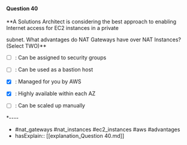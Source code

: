 #### Question  40

**A Solutions Architect is considering the best approach to enabling Internet access for EC2 instances in a private

subnet. What advantages do NAT Gateways have over NAT Instances? (Select TWO)**

- [ ] :  Can be assigned to security groups

- [ ] :  Can be used as a bastion host

- [x] :  Managed for you by AWS

- [x] :  Highly available within each AZ

- [ ] :  Can be scaled up manually

*----

- #nat_gateways #nat_instances #ec2_instances #aws #advantages
- hasExplain:: [[explanation_Question  40.md]]
